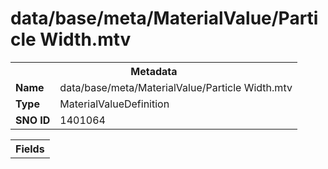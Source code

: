 <h1>data/base/meta/MaterialValue/Particle Width.mtv</h1><table><tr><th colspan="100%">Metadata</th></tr><tr><td><b>Name</b></td><td>data/base/meta/MaterialValue/Particle Width.mtv</td></tr><tr><td><b>Type</b></td><td>MaterialValueDefinition</td></tr><tr><td><b>SNO ID</b></td><td>1401064</td></tr></table>

<table><tr><th colspan="100%">Fields</th></tr></table>

